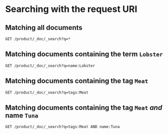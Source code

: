 # Searching with the request URI

## Matching all documents

```
GET /product/_doc/_search?q=*
```

## Matching documents containing the term `Lobster`

```
GET /product/_doc/_search?q=name:Lobster
```

## Matching documents containing the tag `Meat`

```
GET /product/_doc/_search?q=tags:Meat
```

## Matching documents containing the tag `Meat` _and_ name `Tuna`

```
GET /product/_doc/_search?q=tags:Meat AND name:Tuna
```